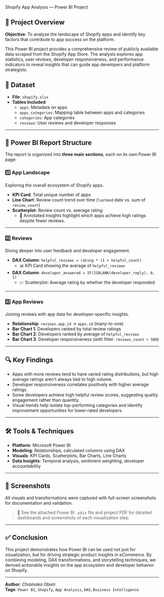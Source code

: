 Shopify App Analysis — Power BI Project

## 🧠 Project Overview

**Objective**: To analyze the landscape of Shopify apps and identify key factors that contribute to app success on the platform.

This Power BI project provides a comprehensive review of publicly available data scraped from the Shopify App Store. The analysis explores app statistics, user reviews, developer responsiveness, and performance indicators to reveal insights that can guide app developers and platform strategists.

## 📂 Dataset

- **File**: `shopify.xlsx`
- **Tables Included**:
  - `apps`: Metadata on apps
  - `apps_categories`: Mapping table between apps and categories
  - `categories`: App categories
  - `reviews`: User reviews and developer responses

---

## 🧱 Power BI Report Structure

The report is organized into **three main sections**, each on its own Power BI page:

### 1️⃣ App Landscape

Exploring the overall ecosystem of Shopify apps.

- **KPI Card**: Total unique number of apps
- **Line Chart**: Review count trend over time (`lastmod` date vs. sum of `review_count`)
- **Scatterplot**: Review count vs. average rating
  - 📌 Annotated insights highlight which apps achieve high ratings despite fewer reviews.

---

### 2️⃣ Reviews

Diving deeper into user feedback and developer engagement.

- **DAX Column**: `helpful_reviews = rating * (1 + helpful_count)`
  - 📊 KPI Card showing the average of `helpful_reviews`
- **DAX Column**: `developer_answered = IF(ISBLANK(developer_reply), 0, 1)`
  - 📈 Scatterplot: Average rating by whether the developer responded

---

### 3️⃣ App Reviews

Joining reviews with app data for developer-specific insights.

- **Relationship**: `reviews.app_id` → `apps.id` (many-to-one)
- **Bar Chart 1**: Developers ranked by total review ratings
- **Bar Chart 2**: Developers ranked by average of `helpful_reviews`
- **Bar Chart 3**: Developer responsiveness (with filter: `reviews_count > 500`)

---

## 🔍 Key Findings

- Apps with more reviews tend to have varied rating distributions, but high average ratings aren't always tied to high volume.
- Developer responsiveness correlates positively with higher average ratings.
- Some developers achieve high helpful review scores, suggesting quality engagement rather than quantity.
- Visual trends help isolate top-performing categories and identify improvement opportunities for lower-rated developers.

---

## 🛠️ Tools & Techniques

- **Platform**: Microsoft Power BI
- **Modeling**: Relationships, calculated columns using DAX
- **Visuals**: KPI Cards, Scatterplots, Bar Charts, Line Charts
- **Data Insights**: Temporal analysis, sentiment weighting, developer accountability

---

## 🧾 Screenshots

All visuals and transformations were captured with full-screen screenshots for documentation and validation.

> 📁 See the attached Power BI `.pbix` file and project PDF for detailed dashboards and screenshots of each visualization step.

---

## ✅ Conclusion

This project demonstrates how Power BI can be used not just for visualization, but for driving strategic product insights in eCommerce. By combining modeling, DAX transformations, and storytelling techniques, we derived actionable insights on the app ecosystem and developer behavior on Shopify.

---

**Author**: *Chiamaka Obieli*  
**Tags**: `Power BI`, `Shopify`, `App Analysis`, `DAX`, `Business Intelligence`
